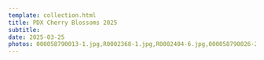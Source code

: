 ```yaml
---
template: collection.html
title: PDX Cherry Blossoms 2025
subtitle: 
date: 2025-03-25
photos: 000058790013-1.jpg,R0002368-1.jpg,R0002404-6.jpg,000058790026-2.jpg,R0002372-2.jpg,R0002415-7.jpg,000058790029-3.jpg,R0002380-3.jpg,000058790034-4.jpg,R0002387-4.jpg,000058790036-5.jpg,R0002391-5.jpg
---
```




